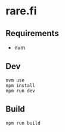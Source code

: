 # rare.fi

## Requirements

- nvm

## Dev

```
nvm use
npm install
npm run dev
```

## Build

`npm run build`

